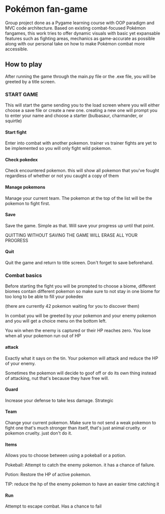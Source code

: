 # Pokémon fan-game
Group project done as a Pygame learning course with OOP paradigm and MVC code architecture. Based on existing combat-focused Pokémon fangames, this work tries to offer dynamic visuals with basic yet expansable features such as fighting areas, mechanics as game-accurate as possible along with our personal take on how to make Pokémon combat more accessible.


## How to play

After running the game through the main.py file or the .exe file, you will be greeted by a title screen.

### START GAME

This will start the game sending you to the load screen where you will either choose a save file or create a new one. creating a new one will prompt you to enter your name and choose a starter (bulbasaur, charmander, or squirtle)

#### Start fight
Enter into combat with another pokemon. trainer vs trainer fights are yet to be implemented so you will only fight wild pokemon.

#### Check pokedex
Check encountered pokemon. this will show all pokemon that you've fought regardless of whether or not you caught a copy of them

#### Manage pokemons
Manage your current team. The pokemon at the top of the list will be the pokemon to fight first.

#### Save
Save the game. Simple as that. Will save your progress up until that point.

QUITTING WITHOUT SAVING THE GAME WILL ERASE ALL YOUR PROGRESS

#### Quit
Quit the game and return to title screen. Don't forget to save beforehand.

### Combat basics
Before starting the fight you will be prompted to choose a biome, different biomes contain different pokemon so make sure to not stay in one biome for too long to be able to fill your pokedex

(there are currently 42 pokemon waiting for you to discover them)

In combat you will be greeted by your pokemon and your enemy pokemon and you will get a choice menu on the bottom left.

You win when the enemy is captured or their HP reaches zero.
You lose when all your pokemon run out of HP

#### attack
Exactly what it says on the tin. Your pokemon will attack and reduce the HP of your enemy. 

Sometimes the pokemon will decide to goof off or do its own thing instead of attacking, nut that's because they have free will.

#### Guard
Increase your defense to take less damage. Strategic

#### Team
Change your current pokemon.
Make sure to not send a weak pokemon to fight one that's much stronger than itself, that's just animal cruelty. or pokemon cruelty. just don't do it.

#### Items
Allows you to choose between using a pokeball or a potion.

Pokeball: Attempt to catch the enemy pokemon. it has a chance of failure.

Potion: Restore the HP of active pokemon.

TIP: reduce the hp of the enemy pokemon to have an easier time catching it

#### Run
Attempt to escape combat. Has a chance to fail




